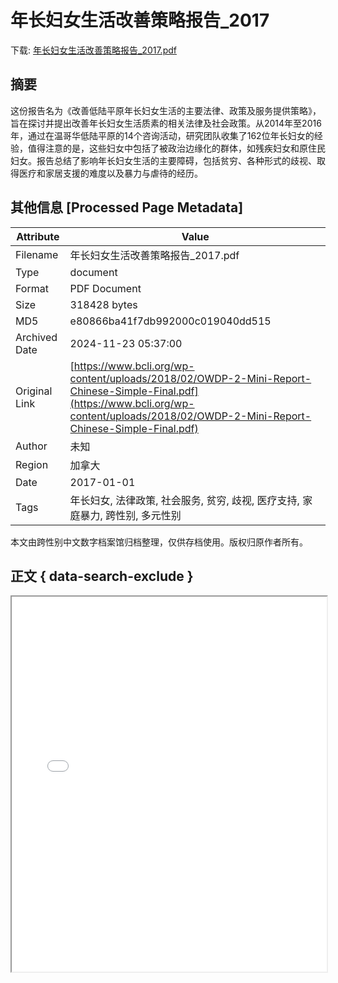 # 年长妇女生活改善策略报告_2017

<!-- tcd_download_link -->
下载: <a href="年长妇女生活改善策略报告_2017.pdf" download>年长妇女生活改善策略报告_2017.pdf</a>
<!-- tcd_download_link_end -->

## 摘要

<!-- tcd_abstract -->
这份报告名为《改善低陆平原年长妇女生活的主要法律、政策及服务提供策略》，旨在探讨并提出改善年长妇女生活质素的相关法律及社会政策。从2014年至2016年，通过在温哥华低陆平原的14个咨询活动，研究团队收集了162位年长妇女的经验，值得注意的是，这些妇女中包括了被政治边缘化的群体，如残疾妇女和原住民妇女。报告总结了影响年长妇女生活的主要障碍，包括贫穷、各种形式的歧视、取得医疗和家居支援的难度以及暴力与虐待的经历。

<!-- tcd_abstract_end -->

## 其他信息 [Processed Page Metadata]

| Attribute       | Value                                  |
|-----------------|----------------------------------------|
| Filename        | 年长妇女生活改善策略报告_2017.pdf                             |
| Type            | document                                 |
| Format          | PDF Document                               |
| Size            | 318428 bytes                           |
| MD5             | e80866ba41f7db992000c019040dd515                                  |
| Archived Date   | 2024-11-23 05:37:00                             |
| Original Link   | [https://www.bcli.org/wp-content/uploads/2018/02/OWDP-2-Mini-Report-Chinese-Simple-Final.pdf](https://www.bcli.org/wp-content/uploads/2018/02/OWDP-2-Mini-Report-Chinese-Simple-Final.pdf)                         |
| Author          | 未知                               |
| Region          | 加拿大                               |
| Date            | 2017-01-01                                 |
| Tags            | 年长妇女, 法律政策, 社会服务, 贫穷, 歧视, 医疗支持, 家庭暴力, 跨性别, 多元性别                                 |

本文由跨性别中文数字档案馆归档整理，仅供存档使用。版权归原作者所有。


## 正文 { data-search-exclude }

<!-- tcd_main_text -->
<iframe src="../年长妇女生活改善策略报告_2017.pdf" width="100%" height="600px">
    <p>无法显示PDF，请下载查看。</p>
</iframe>
<!-- tcd_main_text_end -->

